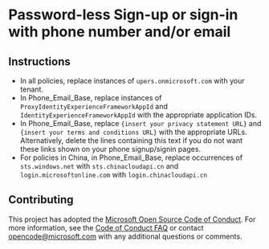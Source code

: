 # Password-less Sign-up or sign-in with phone number and/or email

## Instructions

- In all policies, replace instances of `upers.onmicrosoft.com` with your tenant.
- In Phone_Email_Base, replace instances of `ProxyIdentityExperienceFrameworkAppId` and `IdentityExperienceFrameworkAppId` with the appropriate application IDs.
- In Phone_Email_Base, replace `{insert your privacy statement URL}` and `{insert your terms and conditions URL}` with the appropriate URLs. Alternatively, delete the lines containing this text if you do not want these links shown on your phone signup/signin pages.
- For policies in China, in Phone_Email_Base, replace occurrences of `sts.windows.net` with `sts.chinacloudapi.cn` and `login.microsoftonline.com` with `login.chinacloudapi.cn`

## Contributing

This project has adopted the [Microsoft Open Source Code of Conduct](https://opensource.microsoft.com/codeofconduct/). For more information, see the [Code of Conduct FAQ](https://opensource.microsoft.com/codeofconduct/faq/) or contact [opencode@microsoft.com](mailto:opencode@microsoft.com) with any additional questions or comments.
